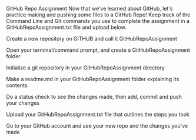 GitHub Repo Assignment
Now that we've learned about GitHub, let's practice making and pushing some files to a GitHub Repo! Keep track of the Command Line and Git commands you use to complete the assignment in a GitHubRepoAssignment.txt file and upload below.
 
Create a new repository on GITHUB and call it GitHubRepoAssignment

 Open your terminal/command prompt, and create a GitHubRepoAssignment folder

 Initialize a git repository in your GitHubRepoAssignment directory

 Make a readme.md in your GitHubRepoAssignment folder explaining its contents.

 Do a status check to see the changes made, then add, commit and push your changes

 Upload your GitHubRepoAssignment.txt file that outlines the steps you took

 Go to your GitHub account and see your new repo and the changes you've made